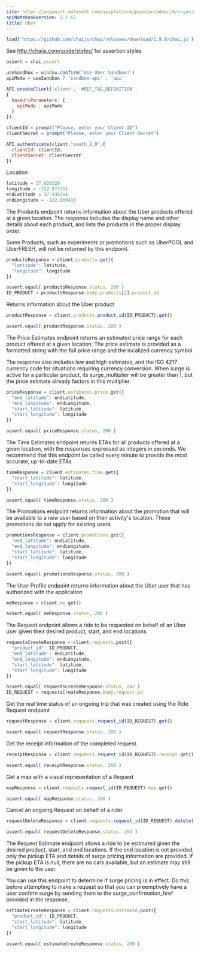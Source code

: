 ```yaml
---
site: https://anypoint.mulesoft.com/apiplatform/popular/admin/#/organizations/52560d3f-c37a-409d-9887-79e0a9a9ecff/dashboard/apis/19621/versions/20941/portal/pages/35855/edit
apiNotebookVersion: 1.1.67
title: Uber
---
```


```javascript
load('https://github.com/chaijs/chai/releases/download/1.9.0/chai.js')
```

See http://chaijs.com/guide/styles/ for assertion styles

```javascript
assert = chai.assert
```

```javascript
useSandbox = window.confirm('Use Uber Sandbox?')
apiMode = useSandbox ? 'sandbox-api' : 'api'
```

```javascript
API.createClient('client', '#REF_TAG_DEFENITION',
{ 
  baseUriParameters: {  
    apiMode : apiMode
  } 
});
```

```javascript
clientId = prompt("Please, enter your Client ID")
clientSecret = prompt("Please, enter your Client Secret")
```

```javascript
API.authenticate(client,"oauth_2_0",{
  clientId: clientId,
  clientSecret: clientSecret
})
```

Location

```javascript
latitude = 37.926329 
longitude = -122.073551
endLatitude = 37.930764
endLongitude = -122.069410
```

The Products endpoint returns information about the Uber products offered at a given location. The response includes the display name and other details about each product, and lists the products in the proper display order.

Some Products, such as experiments or promotions such as UberPOOL and UberFRESH, will not be returned by this endpoint.

```javascript
productsResponse = client.products.get({
  "latitude": latitude,
  "longitude": longitude
})
```

```javascript
assert.equal( productsResponse.status, 200 )
ID_PRODUCT = productsResponse.body.products[2].product_id
```

Returns information about the Uber product

```javascript
productResponse = client.products.product_id(ID_PRODUCT).get()
```

```javascript
assert.equal( productResponse.status, 200 )
```

The Price Estimates endpoint returns an estimated price range for each product offered at a given location. The price estimate is provided as a formatted string with the full price range and the localized currency symbol.

The response also includes low and high estimates, and the ISO 4217 currency code for situations requiring currency conversion. When surge is active for a particular product, its surge_multiplier will be greater than 1, but the price estimate already factors in this multiplier.

```javascript
priceResponse = client.estimates.price.get({
  "end_latitude": endLatitude,
  "end_longitude": endLongitude,
  "start_latitude": latitude,
  "start_longitude": longitude
})
```

```javascript
assert.equal( priceResponse.status, 200 )
```

The Time Estimates endpoint returns ETAs for all products offered at a given location, with the responses expressed as integers in seconds. We recommend that this endpoint be called every minute to provide the most accurate, up-to-date ETAs

```javascript
timeResponse = client.estimates.time.get({
  "start_latitude": latitude,
  "start_longitude": longitude
})
```

```javascript
assert.equal( timeResponse.status, 200 )
```

The Promotions endpoint returns information about the promotion that will be available to a new user based on their activity's location. These promotions do not apply for existing users

```javascript
promotionsResponse = client.promotions.get({
  "end_latitude": endLatitude,
  "end_longitude": endLongitude,
  "start_latitude": latitude,
  "start_longitude": longitude
})
```

```javascript
assert.equal( promotionsResponse.status, 200 )
```

The User Profile endpoint returns information about the Uber user that has authorized with the application

```javascript
meResponse = client.me.get()
```

```javascript
assert.equal( meResponse.status, 200 )
```

The Request endpoint allows a ride to be requested on behalf of an Uber user given their desired product, start, and end locations

```javascript
requestsCreateResponse = client.requests.post({
  "product_id": ID_PRODUCT,
  "end_latitude": endLatitude,
  "end_longitude": endLongitude,
  "start_latitude": latitude,
  "start_longitude": longitude
})
```

```javascript
assert.equal( requestsCreateResponse.status, 202 )
ID_REQUEST = requestsCreateResponse.body.request_id
```

Get the real time status of an ongoing trip that was created using the Ride Request endpoint

```javascript
requestResponse = client.requests.request_id(ID_REQUEST).get()
```

```javascript
assert.equal( requestResponse.status, 200 )
```

Get the receipt information of the completed request.

```javascript
receiptResponse = client.requests.request_id(ID_REQUEST).receipt.get()
```

```javascript
assert.equal( receiptResponse.status, 200 )
```

Get a map with a visual representation of a Request

```javascript
mapResponse = client.requests.request_id(ID_REQUEST).map.get()
```

```javascript
assert.equal( mapResponse.status, 200 )
```

Cancel an ongoing Request on behalf of a rider

```javascript
requestDeleteResponse = client.requests.request_id(ID_REQUEST).delete()
```

```javascript
assert.equal( requestDeleteResponse.status, 204 )
```

The Request Estimate endpoint allows a ride to be estimated given the desired product, start, and end locations. If the end location is not provided, only the pickup ETA and details of surge pricing information are provided. If the pickup ETA is null, there are no cars available, but an estimate may still be given to the user.

You can use this endpoint to determine if surge pricing is in effect. Do this before attempting to make a request so that you can preemptively have a user confirm surge by sending them to the surge_confirmation_href provided in the response.

```javascript
estimateCreateResponse = client.requests.estimate.post({
  "product_id": ID_PRODUCT,
  "start_latitude": latitude,
  "start_longitude": longitude
})
```

```javascript
assert.equal( estimateCreateResponse.status, 200 )
```